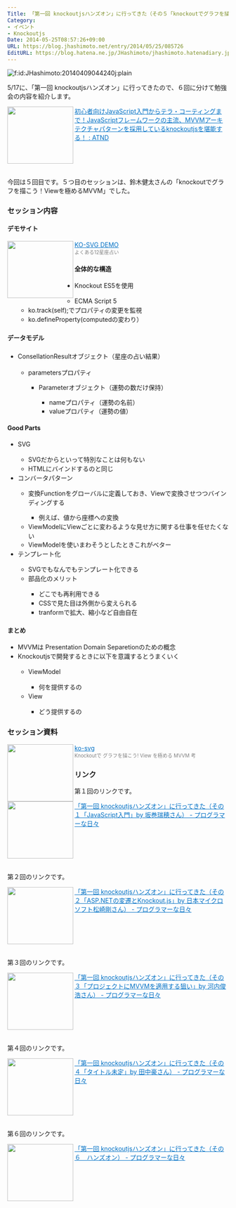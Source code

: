 ```yaml
---
Title: 「第一回 knockoutjsハンズオン」に行ってきた（その５「knockoutでグラフを描こう！Viewを極めるMVVM」by 鈴木健太さん）
Category:
- イベント
- Knockoutjs
Date: 2014-05-25T08:57:26+09:00
URL: https://blog.jhashimoto.net/entry/2014/05/25/085726
EditURL: https://blog.hatena.ne.jp/JHashimoto/jhashimoto.hatenadiary.jp/atom/entry/12921228815724918114
---
```


<p><img class="hatena-fotolife" title="f:id:JHashimoto:20140409044240j:plain" src="http://cdn-ak.f.st-hatena.com/images/fotolife/J/JHashimoto/20140409/20140409044240.jpg" alt="f:id:JHashimoto:20140409044240j:plain" /></p>
<p>5/17に、「第一回 knockoutjsハンズオン」に行ってきたので、６回に分けて勉強会の内容を紹介します。</p>
<p><a href="http://atnd.org/events/50026" target="_blank"><img class="alignleft" src="http://capture.heartrails.com/150x130/shadow?http://atnd.org/events/50026" alt="" width="150" height="130" align="left" border="0" /></a><a style="color: #0070c5;" href="http://atnd.org/events/50026" target="_blank">初心者向けJavaScript入門からテラ・コーティングまで！JavaScriptフレームワークの主流、MVVMアーキテクチャパターンを採用しているknockoutjsを堪能する！ : ATND</a><a href="http://b.hatena.ne.jp/entry/http://atnd.org/events/50026" target="_blank"><img src="http://b.hatena.ne.jp/entry/image/http://atnd.org/events/50026" alt="" border="0" /></a></p>
<div style="clear: both;"> </div>
<p>今回は５回目です。５つ目のセッションは、鈴木健太さんの「knockoutでグラフを描こう！Viewを極めるMVVM」でした。</p>
<h3>セッション内容</h3>
<h4>デモサイト</h4>
<p><a href="http://slide.sukobuto.com/demo/ko-svg/" target="_blank"><img class="alignleft" src="http://capture.heartrails.com/150x130/shadow?http://slide.sukobuto.com/demo/ko-svg/" alt="" width="150" height="130" align="left" border="0" /></a><a style="color: #0070c5;" href="http://slide.sukobuto.com/demo/ko-svg/" target="_blank">KO-SVG DEMO</a><a href="http://b.hatena.ne.jp/entry/http://slide.sukobuto.com/demo/ko-svg/" target="_blank"><img src="http://b.hatena.ne.jp/entry/image/http://slide.sukobuto.com/demo/ko-svg/" alt="" border="0" /></a><br /><span style="color: #808080; font-size: 80%;">よくある12星座占い</span></p>
<h4>全体的な構造</h4>
<ul>
<li><span style="line-height: 1.5;">Knockout ES5を使用</span></li>
<ul>
<li><span style="line-height: 1.5;">ECMA Script 5</span></li>
<li><span style="line-height: 1.5;">ko.track(self);でプロパティの変更を監視</span></li>
<li><span style="line-height: 1.5;">ko.defineProperty(computedの変わり）</span></li>
</ul>
</ul>
<h4><span style="line-height: 1.7;">データモデル</span></h4>
<ul>
<li><span style="line-height: 1.7;">ConsellationResultオブジェクト（星座の占い結果）</span></li>
<ul>
<li>parametersプロパティ</li>
<ul>
<li>Parameterオブジェクト（運勢の数だけ保持）</li>
<ul>
<li>nameプロパティ（運勢の名前）</li>
<li>valueプロパティ（運勢の値）</li>
</ul>
</ul>
</ul>
</ul>
<h4>Good Parts</h4>
<ul>
<li><span style="line-height: 1.5;">SVG</span></li>
<ul>
<li><span style="line-height: 1.5;">SVGだからといって特別なことは何もない</span></li>
<li><span style="line-height: 1.5;">HTMLにバインドするのと同じ</span></li>
</ul>
<li><span style="line-height: 1.5;">コンバータパターン</span></li>
<ul>
<li><span style="line-height: 1.5;">変換Functionをグローバルに定義しておき、Viewで変換させつつバインディングする</span></li>
<ul>
<li><span style="line-height: 1.5;">例えば、値から座標への変換</span></li>
</ul>
<li><span style="line-height: 1.5;">ViewModelにViewごとに変わるような見せ方に関する仕事を任せたくない</span></li>
<li><span style="line-height: 1.5;">ViewModelを使いまわそうとしたときこれがベター</span></li>
</ul>
<li><span style="line-height: 1.5;">テンプレート化</span></li>
<ul>
<li><span style="line-height: 1.5;">SVGでもなんでもテンプレート化できる</span></li>
<li><span style="line-height: 1.5;">部品化のメリット</span></li>
<ul>
<li><span style="line-height: 1.5;">どこでも再利用できる</span></li>
<li><span style="line-height: 1.5;">CSSで見た目は外側から変えられる</span></li>
<li><span style="line-height: 1.5;">tranformで拡大、縮小など自由自在</span></li>
</ul>
</ul>
</ul>
<h4>まとめ</h4>
<ul>
<li><span style="line-height: 1.5;">MVVMは Presentation Domain Separetionのための概念</span></li>
<li><span style="line-height: 1.5;">Knockoutjsで開発するときに以下を意識するとうまくいく</span></li>
<ul>
<li><span style="line-height: 1.5;">ViewModel</span></li>
<ul>
<li><span style="line-height: 1.5;">何を提供するの</span></li>
</ul>
<li><span style="line-height: 1.5;">View</span></li>
<ul>
<li><span style="line-height: 1.5;">どう提供するの</span></li>
</ul>
</ul>
</ul>
<h3>セッション資料</h3>
<p><a href="http://slide.sukobuto.com/article/ko-svg/#/" target="_blank"><img class="alignleft" src="http://capture.heartrails.com/150x130/shadow?http://slide.sukobuto.com/article/ko-svg/#/" alt="" width="150" height="130" align="left" border="0" /></a><a style="color: #0070c5;" href="http://slide.sukobuto.com/article/ko-svg/#/" target="_blank">ko-svg</a><a href="http://b.hatena.ne.jp/entry/http://slide.sukobuto.com/article/ko-svg/#/" target="_blank"><img src="http://b.hatena.ne.jp/entry/image/http://slide.sukobuto.com/article/ko-svg/#/" alt="" border="0" /></a><br /><span style="color: #808080; font-size: 80%;">Knockoutで グラフを描こう! View を極める MVVM 考</span></p>
<h3>リンク</h3>
<p>第１回のリンクです。</p>
<p><a href="http://jhashimoto.hatenadiary.jp/entry/2014/05/18/095703" target="_blank" rel="nofollow"><img class="alignleft" src="http://capture.heartrails.com/150x130/shadow?http://jhashimoto.hatenadiary.jp/entry/2014/05/18/095703" alt="" width="150" height="130" align="left" border="0" /></a><a style="color: #0070c5;" href="http://jhashimoto.hatenadiary.jp/entry/2014/05/18/095703" target="_blank" rel="nofollow">「第一回 knockoutjsハンズオン」に行ってきた（その１「JavaScript入門」by 坂巻瑞穂さん） - プログラマーな日々</a><a href="http://b.hatena.ne.jp/entry/http://jhashimoto.hatenadiary.jp/entry/2014/05/18/095703" target="_blank"><img src="http://b.hatena.ne.jp/entry/image/http://jhashimoto.hatenadiary.jp/entry/2014/05/18/095703" alt="" border="0" /></a></p>
<div style="clear: both;"> </div>
<p>第２回のリンクです。</p>
<p><a href="http://jhashimoto.hatenadiary.jp/entry/2014/05/21/070502" target="_blank" rel="nofollow"><img class="alignleft" src="http://capture.heartrails.com/150x130/shadow?http://jhashimoto.hatenadiary.jp/entry/2014/05/21/070502" alt="" width="150" height="130" align="left" border="0" /></a><a style="color: #0070c5;" href="http://jhashimoto.hatenadiary.jp/entry/2014/05/21/070502" target="_blank" rel="nofollow">「第一回 knockoutjsハンズオン」に行ってきた（その２「ASP.NETの変遷とKnockout.js」by 日本マイクロソフト松崎剛さん） - プログラマーな日々</a><a href="http://b.hatena.ne.jp/entry/http://jhashimoto.hatenadiary.jp/entry/2014/05/21/070502" target="_blank"><img src="http://b.hatena.ne.jp/entry/image/http://jhashimoto.hatenadiary.jp/entry/2014/05/21/070502" alt="" border="0" /></a></p>
<div style="clear: both;"> </div>
<p>第３回のリンクです。</p>
<p><a href="http://jhashimoto.hatenadiary.jp/entry/2014/05/23/071933" target="_blank" rel="nofollow"><img class="alignleft" src="http://capture.heartrails.com/150x130/shadow?http://jhashimoto.hatenadiary.jp/entry/2014/05/23/071933" alt="" width="150" height="130" align="left" border="0" /></a><a style="color: #0070c5;" href="http://jhashimoto.hatenadiary.jp/entry/2014/05/23/071933" target="_blank" rel="nofollow">「第一回 knockoutjsハンズオン」に行ってきた（その３「プロジェクトにMVVMを適用する狙い」by 河内俊浩さん） - プログラマーな日々</a><a href="http://b.hatena.ne.jp/entry/http://jhashimoto.hatenadiary.jp/entry/2014/05/23/071933" target="_blank"><img src="http://b.hatena.ne.jp/entry/image/http://jhashimoto.hatenadiary.jp/entry/2014/05/23/071933" alt="" border="0" /></a></p>
<div style="clear: both;"> </div>
<p>第４回のリンクです。</p>
<p><a href="http://jhashimoto.hatenadiary.jp/entry/2014/05/24/084023" target="_blank" rel="nofollow"><img class="alignleft" src="http://capture.heartrails.com/150x130/shadow?http://jhashimoto.hatenadiary.jp/entry/2014/05/24/084023" alt="" width="150" height="130" align="left" border="0" /></a><a style="color: #0070c5;" href="http://jhashimoto.hatenadiary.jp/entry/2014/05/24/084023" target="_blank" rel="nofollow">「第一回 knockoutjsハンズオン」に行ってきた（その４「タイトル未定」by 田中豪さん） - プログラマーな日々</a><a href="http://b.hatena.ne.jp/entry/http://jhashimoto.hatenadiary.jp/entry/2014/05/24/084023" target="_blank"><img src="http://b.hatena.ne.jp/entry/image/http://jhashimoto.hatenadiary.jp/entry/2014/05/24/084023" alt="" border="0" /></a></p>
<div style="clear: both;"> </div>
<p>第６回のリンクです。</p>
<p><a href="http://jhashimoto.hatenadiary.jp/entry/2014/05/27/123939" target="_blank" rel="nofollow"><img class="alignleft" src="http://capture.heartrails.com/150x130/shadow?http://jhashimoto.hatenadiary.jp/entry/2014/05/27/123939" alt="" width="150" height="130" align="left" border="0" /></a><a style="color: #0070c5;" href="http://jhashimoto.hatenadiary.jp/entry/2014/05/27/123939" target="_blank" rel="nofollow">「第一回 knockoutjsハンズオン」に行ってきた（その６　ハンズオン） - プログラマーな日々</a><a href="http://b.hatena.ne.jp/entry/http://jhashimoto.hatenadiary.jp/entry/2014/05/27/123939" target="_blank"><img src="http://b.hatena.ne.jp/entry/image/http://jhashimoto.hatenadiary.jp/entry/2014/05/27/123939" alt="" border="0" /></a></p>
<div style="clear: both;"> </div>
